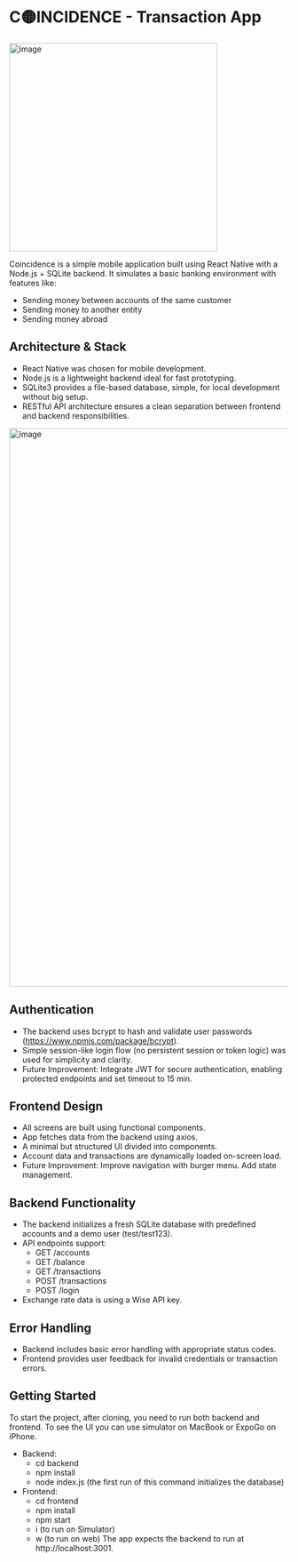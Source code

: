 # C🟡INCIDENCE - Transaction App

<img width="375" alt="image" src="https://github.com/user-attachments/assets/f2068fbb-d233-4a46-9030-32817c796f5c" />


Coincidence is a simple mobile application built using React Native with a Node.js + SQLite backend. It simulates a basic banking environment with features like:

- Sending money between accounts of the same customer
- Sending money to another entity
- Sending money abroad

## Architecture & Stack

- React Native was chosen for mobile development.
- Node.js is a lightweight backend ideal for fast prototyping.
- SQLite3 provides a file-based database, simple, for local development without big setup.
- RESTful API architecture ensures a clean separation between frontend and backend responsibilities.

<img width="1005" alt="image" src="https://github.com/user-attachments/assets/1f91c2e0-2f65-402e-bf55-cafb9398fcfe" />



## Authentication

- The backend uses bcrypt to hash and validate user passwords (https://www.npmjs.com/package/bcrypt).
- Simple session-like login flow (no persistent session or token logic) was used for simplicity and clarity.
- Future Improvement: Integrate JWT for secure authentication, enabling protected endpoints and set timeout to 15 min.

## Frontend Design

- All screens are built using functional components.
- App fetches data from the backend using axios.
- A minimal but structured UI divided into components.
- Account data and transactions are dynamically loaded on-screen load.
- Future Improvement: Improve navigation with burger menu. Add state management.

## Backend Functionality

- The backend initializes a fresh SQLite database with predefined accounts and a demo user (test/test123).
- API endpoints support:
  - GET /accounts
  - GET /balance
  - GET /transactions
  - POST /transactions
  - POST /login
- Exchange rate data is using a Wise API key.

## Error Handling

- Backend includes basic error handling with appropriate status codes.
- Frontend provides user feedback for invalid credentials or transaction errors.

## Getting Started

To start the project, after cloning, you need to run both backend and frontend. To see the UI you can use simulator on MacBook or ExpoGo on iPhone.

- Backend:
  - cd backend
  - npm install
  - node index.js (the first run of this command initializes the database)
- Frontend:
  - cd frontend
  - npm install
  - npm start
  - i (to run on Simulator)
  - w (to run on web)
    The app expects the backend to run at http://localhost:3001.
